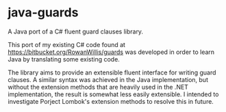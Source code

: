 # java-guards
A Java port of a C# fluent guard clauses library.

This port of my existing C# code found at https://bitbucket.org/RowanWillis/guards was developed in order to learn Java by translating some existing code.

The library aims to provide an extensible fluent interface for writing guard clauses. A similar syntax was achieved in the Java implementation, but without the extension methods that are heavily used in the .NET implementation, the result is somewhat less easily extensible. I intended to investigate Porject Lombok's extension methods to resolve this in future.
